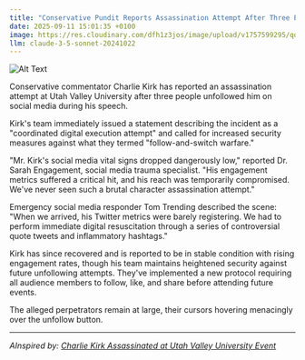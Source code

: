 ```yaml
---
title: "Conservative Pundit Reports Assassination Attempt After Three People Unfollow Him On Social Media"
date: 2025-09-11 15:01:35 +0100
image: https://res.cloudinary.com/dfh1z3jos/image/upload/v1757599295/qorkvzjsgneymll3sybe.jpg
llm: claude-3-5-sonnet-20241022
---
```

![Alt Text](https://res.cloudinary.com/dfh1z3jos/image/upload/v1757599295/qorkvzjsgneymll3sybe.jpg "A dramatic close-up of a conservative pundit dramatically sprawled on the floor, wearing a crisp suit with theatrical fake blood splatter, holding a smartphone with three unfollow notifications visible on the screen. His hand is dramatically pressed against his chest as if mortally wounded, with an exaggerated expression of betrayal and pain. The background is a dimly lit home office with a microphone and political posters, creating a satirical crime scene aesthetic. High-contrast, film noir-style lighting emphasizes the pundit's melodramatic pose, casting sharp shadows that highlight the absurdity of his 'assassination' by social media unfollows.")

Conservative commentator Charlie Kirk has reported an assassination attempt at Utah Valley University after three people unfollowed him on social media during his speech.

Kirk's team immediately issued a statement describing the incident as a "coordinated digital execution attempt" and called for increased security measures against what they termed "follow-and-switch warfare."

"Mr. Kirk's social media vital signs dropped dangerously low," reported Dr. Sarah Engagement, social media trauma specialist. "His engagement metrics suffered a critical hit, and his reach was temporarily compromised. We've never seen such a brutal character assassination attempt."

Emergency social media responder Tom Trending described the scene: "When we arrived, his Twitter metrics were barely registering. We had to perform immediate digital resuscitation through a series of controversial quote tweets and inflammatory hashtags."

Kirk has since recovered and is reported to be in stable condition with rising engagement rates, though his team maintains heightened security against future unfollowing attempts. They've implemented a new protocol requiring all audience members to follow, like, and share before attending future events.

The alleged perpetrators remain at large, their cursors hovering menacingly over the unfollow button.

---
*AInspired by: [Charlie Kirk Assassinated at Utah Valley University Event](https://twitter.com/search?q=Charlie%20Kirk%20Assassinated%20at%20Utah%20Valley%20University%20Event)*